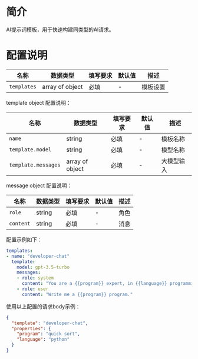 # 简介
AI提示词模板，用于快速构建同类型的AI请求。

# 配置说明
| 名称 | 数据类型 | 填写要求 | 默认值 | 描述 |
|----------------|-----------------|------|-----|----------------------------------|
| `templates` | array of object | 必填 | - | 模板设置 |

template object 配置说明：

| 名称 | 数据类型 | 填写要求 | 默认值 | 描述 |
|----------------|-----------------|------|-----|----------------------------------|
| `name` | string | 必填 | - | 模板名称 |
| `template.model` | string | 必填 | - | 模型名称 |
| `template.messages` | array of object | 必填 | - | 大模型输入 |

message object 配置说明：

| 名称 | 数据类型 | 填写要求 | 默认值 | 描述 |
|----------------|-----------------|------|-----|----------------------------------|
| `role` | string | 必填 | - | 角色 |
| `content` | string | 必填 | - | 消息 |

配置示例如下：

```yaml
templates:
- name: "developer-chat"
  template:
    model: gpt-3.5-turbo
    messages:
    - role: system
      content: "You are a {{program}} expert, in {{language}} programming language."
    - role: user
      content: "Write me a {{program}} program."
```

使用以上配置的请求body示例：

```json
{
  "template": "developer-chat",
  "properties": {
    "program": "quick sort",
    "language": "python"
  }
}
```